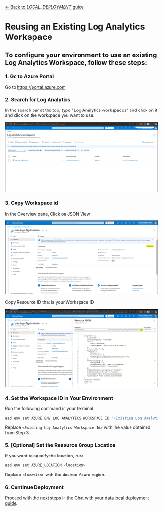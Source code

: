 [← Back to *LOCAL_DEPLOYMENT* guide](../docs/LOCAL_DEPLOYMENT.md)

# Reusing an Existing Log Analytics Workspace
To configure your environment to use an existing Log Analytics Workspace, follow these steps:
---
### 1. Go to Azure Portal
Go to https://portal.azure.com

### 2. Search for Log Analytics
In the search bar at the top, type "Log Analytics workspaces" and click on it and click on the workspace you want to use.

![alt text](../docs/images/logAnalyticsList.png)

### 3. Copy Workspace id
In the Overview pane, Click on JSON View

![alt text](../docs/images/logAnalytics.png)

Copy Resource ID that is your Workspace ID

![alt text](../docs/images/logAnalyticsJson.png)

### 4. Set the Workspace ID in Your Environment
Run the following command in your terminal
```bash
azd env set AZURE_ENV_LOG_ANALYTICS_WORKSPACE_ID '<Existing Log Analytics Workspace Id>'
```
Replace `<Existing Log Analytics Workspace Id>` with the value   obtained from Step 3.

### 5. [Optional] Set the Resource Group Location

If you want to specify the location, run:

```bash
azd env set AZURE_LOCATION <location>
```
Replace `<location>` with the desired Azure region.

### 6. Continue Deployment
Proceed with the next steps in the [Chat with your data local deployment guide](../docs/LOCAL_DEPLOYMENT.md).
